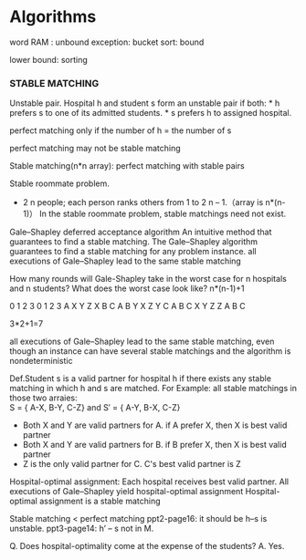 # Algorithms

word RAM : unbound
exception: bucket sort: bound

lower bound: sorting

### STABLE	MATCHING

Unstable pair.	Hospital h and student s form an unstable pair if both:
	* h prefers s to one of its admitted students.
	* s prefers h to assigned hospital.

perfect matching only if the number of h = the number of s

perfect matching may not be stable matching

Stable matching(n*n array): perfect matching with stable pairs

Stable roommate problem.
* 2 n people; each person ranks others from 1 to 2 n – 1.（array is n*(n-1)）
In the stable roommate problem, stable matchings need not exist.

Gale–Shapley deferred acceptance algorithm
An intuitive method that guarantees to find a stable matching.
The Gale–Shapley algorithm guarantees  to find a stable matching for any problem instance.
all executions of Gale–Shapley lead to the same stable matching

How many rounds will Gale-Shapley take in the worst case for n hospitals and n students? What does the worst case look like? 
n*(n-1)+1

0 1 2 3      0 1 2 3
A X Y Z      X B C A
B Y X Z      Y C A B
C X Y Z      Z A B C

3*2+1=7

all executions of Gale–Shapley lead to the same stable matching, even though an instance can have several stable matchings  and the algorithm is nondeterministic

Def.Student s is a valid partner for hospital h if there exists any stable  matching in which h and s are matched.
For Example:
all stable matchings in those two arraies:	
S = { A-X, B-Y, C-Z}      and S′ = { A-Y, B-X, C-Z}
* Both X and Y are valid partners for A.   if A prefer X, then X is best valid partner
* Both X and Y are valid partners for B.   if B prefer X, then X is best valid partner
* Z is the only valid partner for C.       C's best valid partner is Z


Hospital-optimal assignment: Each hospital receives best valid partner.
All executions of Gale–Shapley yield hospital-optimal assignment
Hospital-optimal assignment is a stable matching

Stable matching < perfect matching
ppt2-page16: it should be h–s is unstable.
ppt3-page14: h’ – s not in M.

Q.	Does hospital-optimality come at the expense of the students?
A.	Yes.














